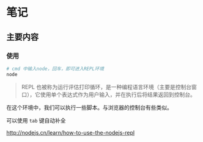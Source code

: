 # 笔记

## 主要内容

### 使用

```bash
# cmd 中输入node，回车，即可进入REPL环境
node
```

> REPL 也被称为运行评估打印循环，是一种编程语言环境（主要是控制台窗口），它使用单个表达式作为用户输入，并在执行后将结果返回到控制台。

在这个环境中，我们可以执行一些脚本。与浏览器的控制台有些类似。

可以使用 ``tab`` 键自动补全


http://nodejs.cn/learn/how-to-use-the-nodejs-repl